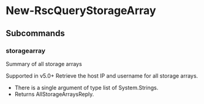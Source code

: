 # New-RscQueryStorageArray
## Subcommands
### storagearray
Summary of all storage arrays

Supported in v5.0+
Retrieve the host IP and username for all storage arrays.

- There is a single argument of type list of System.Strings.
- Returns AllStorageArraysReply.
